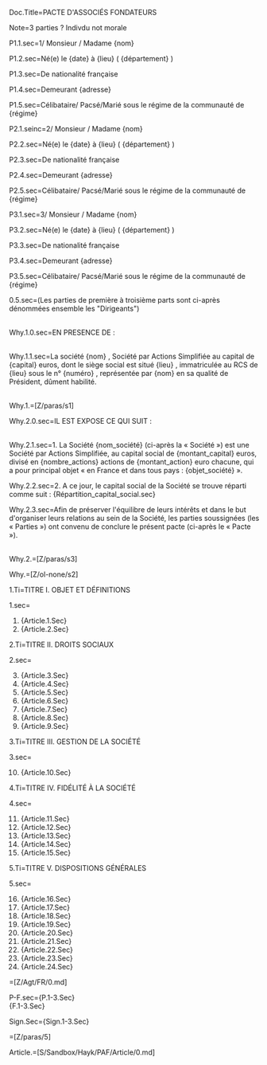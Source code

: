 Doc.Title=PACTE D'ASSOCIÉS FONDATEURS


Note=3 parties ? Indivdu not morale


P1.1.sec=1/ Monsieur / Madame    {nom} 


P1.2.sec=Né(e) le   {date} à   {lieu}  (  {département} )


P1.3.sec=De nationalité française


P1.4.sec=Demeurant   {adresse} 


P1.5.sec=Célibataire/ Pacsé/Marié sous le régime de la communauté de {régime} 


P2.1.seinc=2/ Monsieur / Madame    {nom} 


P2.2.sec=Né(e) le   {date} à   {lieu}  (  {département} )


P2.3.sec=De nationalité française


P2.4.sec=Demeurant   {adresse} 


P2.5.sec=Célibataire/ Pacsé/Marié sous le régime de la communauté de   {régime} 


P3.1.sec=3/ Monsieur / Madame    {nom} 


P3.2.sec=Né(e) le   {date} à   {lieu}  (  {département} )


P3.3.sec=De nationalité française


P3.4.sec=Demeurant   {adresse} 


P3.5.sec=Célibataire/ Pacsé/Marié sous le régime de la communauté de   {régime} 


0.5.sec=(Les parties de première à troisième parts sont ci-après dénommées ensemble les "Dirigeants")<br><br>


Why.1.0.sec=EN PRESENCE DE : <br><br>


Why.1.1.sec=La société    {nom} , Société par Actions Simplifiée au capital de   {capital}  euros, dont le siège social est situé   {lieu} , immatriculée au RCS de   {lieu} sous le n°   {numéro} , représentée par   {nom} en sa qualité de Président, dûment habilité.<br><br>


Why.1.=[Z/paras/s1]


Why.2.0.sec=IL EST EXPOSE CE QUI SUIT  :<br><br>


Why.2.1.sec=1. La Société  {nom_société} (ci-après la « Société ») est une Société par Actions Simplifiée, au capital social de  {montant_capital} euros, divisé en {nombre_actions} actions de {montant_action} euro chacune, qui a pour principal objet « en France et dans tous pays : {objet_société} ».


Why.2.2.sec=2. A ce jour, le capital social de la Société se trouve réparti comme suit : {Répartition_capital_social.sec}

Why.2.3.sec=Afin de préserver l'équilibre de leurs intérêts et dans le but d'organiser leurs relations au sein de la Société, les parties soussignées (les « Parties ») ont convenu de conclure le présent pacte (ci-après le « Pacte »).<br><br>


Why.2.=[Z/paras/s3]


Why.=[Z/ol-none/s2]


1.Ti=TITRE I. OBJET ET DÉFINITIONS<br>

1.sec=<ol><li>{Article.1.Sec}</li><li>{Article.2.Sec}</li></ol>


2.Ti=TITRE II. DROITS SOCIAUX<br>

2.sec=<ol start=3><li>{Article.3.Sec}</li><li>{Article.4.Sec}</li><li>{Article.5.Sec}</li><li>{Article.6.Sec}</li><li>{Article.7.Sec}</li><li>{Article.8.Sec}</li><li>{Article.9.Sec}</li></ol>


3.Ti=TITRE III. GESTION DE LA SOCIÉTÉ<br>

3.sec=<ol start=10><li>{Article.10.Sec}</li></ol>


4.Ti=TITRE IV. FIDÉLITÉ À LA SOCIÉTÉ<br>

4.sec=<ol start=11><li>{Article.11.Sec}</li><li>{Article.12.Sec}</li><li>{Article.13.Sec}</li><li>{Article.14.Sec}</li><li>{Article.15.Sec}</li></ol>


5.Ti=TITRE V. DISPOSITIONS GÉNÉRALES<br>

5.sec=<ol start=16><li>{Article.16.Sec}</li><li>{Article.17.Sec}</li><li>{Article.18.Sec}</li><li>{Article.19.Sec}</li><li>{Article.20.Sec}</li><li>{Article.21.Sec}</li><li>{Article.22.Sec}</li><li>{Article.23.Sec}</li><li>{Article.24.Sec}</li></ol>


=[Z/Agt/FR/0.md]  


P-F.sec={P.1-3.Sec}<br>{F.1-3.Sec}


Sign.Sec={Sign.1-3.Sec}


=[Z/paras/5]


Article.=[S/Sandbox/Hayk/PAF/Article/0.md]  
